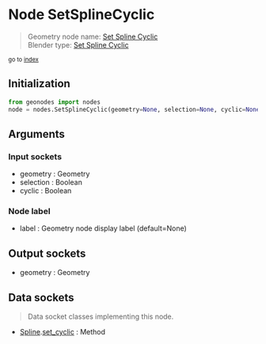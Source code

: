 
# Node SetSplineCyclic

> Geometry node name: [Set Spline Cyclic](https://docs.blender.org/manual/en/latest/modeling/geometry_nodes/material/set_spline_cyclic.html)<br>
  Blender type: [Set Spline Cyclic](https://docs.blender.org/api/current/bpy.types.GeometryNodeSetSplineCyclic.html)
  
<sub>go to [index](/docs/index.md)</sub>

## Initialization

```python
from geonodes import nodes
node = nodes.SetSplineCyclic(geometry=None, selection=None, cyclic=None, label=None)
```



## Arguments


### Input sockets

- geometry : Geometry
- selection : Boolean
- cyclic : Boolean

### Node label

- label : Geometry node display label (default=None)

## Output sockets

- geometry : Geometry

## Data sockets

> Data socket classes implementing this node.
  
  
- [Spline](/docs/sockets/Spline.md).[set_cyclic](/docs/sockets/Spline.md#set_cyclic) : Method
  
